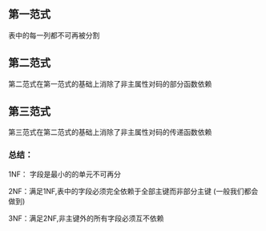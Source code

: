## 第一范式

表中的每一列都不可再被分割

## 第二范式

第二范式在第一范式的基础上消除了非主属性对码的部分函数依赖

## 第三范式

第三范式在第二范式的基础上消除了非主属性对码的传递函数依赖

### 总结：

1NF： 字段是最小的的单元不可再分

2NF：满足1NF,表中的字段必须完全依赖于全部主键而非部分主键 (一般我们都会做到)

3NF：满足2NF,非主键外的所有字段必须互不依赖

